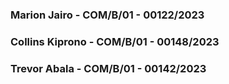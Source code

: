 ### Marion Jairo - COM/B/01 - 00122/2023
### Collins Kiprono - COM/B/01 - 00148/2023
### Trevor Abala - COM/B/01 - 00142/2023